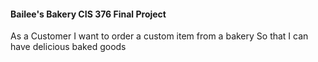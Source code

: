 <h4>Bailee's Bakery CIS 376 Final Project</h4>

<p> As a Customer 
I want to order a custom item from a bakery
So that I can have delicious baked goods </p>
